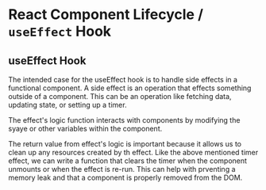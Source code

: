 # React Component Lifecycle / `useEffect` Hook

## useEffect Hook

The intended case for the useEffect hook is to handle side effects in a functional component. A side effect is an operation that effects something outside of a component. This can be an operation like fetching data, updating state, or setting up a timer.

The effect's logic function interacts with components by modifying the syaye or other variables within the component.

The return value from effect's logic is important because it allows us to clean up any resources created by th effect. Like the above mentioned timer effect, we can write a function that clears the timer when the component unmounts or when the effect is re-run. This can help with prventing a memory leak and that a component is properly removed from the DOM.
